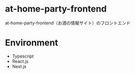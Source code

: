 # at-home-party-frontend
at-home-party-frontend（お酒の情報サイト）のフロントエンド

# Environment
- Typescript
- React.js
- Next.js

